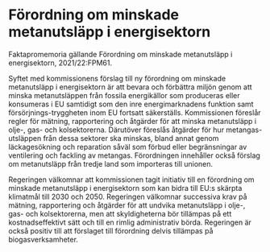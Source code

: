 # Förordning om minskade metanutsläpp i energisektorn

Faktapromemoria gällande Förordning om minskade metanutsläpp i energisektorn, 2021/22:FPM61.

Syftet med kommissionens förslag till ny förordning om minskade metanutsläpp i energisektorn är att bevara och förbättra miljön genom att minska metanutsläppen från fossila energikällor som produceras eller konsumeras i EU samtidigt som den inre energimarknadens funktion samt försörjnings-tryggheten inom EU fortsatt säkerställs. Kommissionen föreslår regler för mätning, rapportering och åtgärder för att minska metanutsläpp i olje-, gas- och kolsektorerna. Därutöver föreslås åtgärder för hur metangas-utsläppen från dessa sektorer ska minskas, bland annat genom läckagesökning och reparation såväl som förbud eller begränsningar av ventilering och fackling av metangas. Förordningen innehåller också förslag om metanutsläpp från tredje land som importeras till unionen.

Regeringen välkomnar att kommissionen tagit initiativ till en förordning om minskade metanutsläpp i energisektorn som kan bidra till EU:s skärpta klimatmål till 2030 och 2050. Regeringen välkomnar successiva krav på mätning, rapportering och åtgärder för att undvika metanutsläpp i olje-, gas- och kolsektorerna, men att skyldigheterna bör tillämpas på ett kostnadseffektivt sätt och till en rimlig administrativ börda. Regeringen är också positiv till att förslaget till förordning delvis tillämpas på biogasverksamheter.
